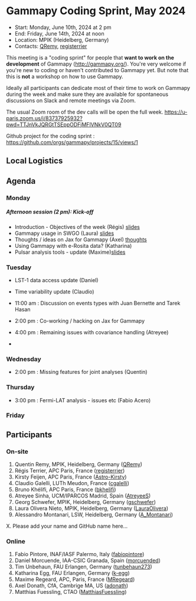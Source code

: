 # Gammapy Coding Sprint, May 2024

* Start: Monday, June 10th, 2024 at 2 pm
* End: Friday, June 14th, 2024 at noon
* Location: MPIK (Heidelberg, Germany)
* Contacts: [QRemy](https://github.com/QRemy), [registerrier](https://https://github.com/github.com/registerrier)

This meeting is a "coding sprint" for people that **want to work on the development** of Gammapy
(http://gammapy.org/). You're very welcome if you're new to coding or haven't contributed to
Gammapy yet. But note that this is **not** a workshop on how to use Gammapy.

Ideally all participants can dedicate most of their time to work on Gammapy during the week and make sure they are available for spontaneous discussions on Slack and remote meetings via Zoom.

The usual Zoom room of the dev calls will be open the full week.
https://u-paris.zoom.us/j/83737925932?pwd=TTJnVkJQRGtTSEppODFjMFlVNkV0QT09

Github project for the coding sprint : https://github.com/orgs/gammapy/projects/15/views/1

## Local Logistics


## Agenda


### Monday
##### Afternoon session (2 pm): Kick-off
- Introduction - Objectives of the week (Régis) [slides](slides/coding_sprint_intro.pdf)
- Gammapy usage in SWGO (Laura) [slides](slides/gammapy-swgo-coding-sprint.pdf)
- Thoughts / ideas on Jax for Gammapy (Axel) [thoughts](slides/gammapy-jax.pdf)
- Using Gammapy with e-Rosita data? (Katharina)
- Pulsar analysis tools - update (Maxime)[slides](slides/pulsar_status.pdf)

### Tuesday

- LST-1 data access update (Daniel)
- Time variability update (Claudio)

- 11:00 am : Discussion on events types with Juan Bernette and Tarek Hasan
- 2:00 pm : Co-working / hacking on Jax for Gammapy
- 4:00 pm : Remaining issues with covariance handling (Atreyee)
-
### Wednesday

- 2:00 pm : Missing features for joint analyses (Quentin)

### Thursday

- 3:00 pm : Fermi-LAT analysis - issues etc (Fabio Acero)

### Friday


## Participants

### On-site

1. Quentin Remy, MPIK, Heidelberg, Germany ([QRemy](https://github.com/QRemy))
2. Régis Terrier, APC Paris, France ([registerrier](https://github.com/registerrier))
3. Kirsty Feijen, APC Paris, France ([Astro-Kirsty](https://github.com/Astro-Kirsty))
4. Claudio Galelli, LUTh Meudon, France ([cgalelli](https://github.com/cgalelli))
5. Bruno Khélifi, APC Paris, France ([bkhelifi](https://github.com/bkhelifi))
6. Atreyee Sinha, UCM/IPARCOS Madrid, Spain ([AtreyeeS](https://github.com/AtreyeeS))
7. Georg Schwefer, MPIK, Heidelberg, Germany ([gschwefer](https://github.com/gschwefer))
8. Laura Olivera Nieto, MPIK, Heidelberg, Germany ([LauraOlivera](https://github.com/LauraOlivera))
9. Alessandro Montanari, LSW, Heidelberg, Germany ([A_Montanari](https://github.com/alessandromontanari))

X. Please add your name and GitHub name here...

### Online

1. Fabio Pintore, INAF/IASF Palermo, Italy ([fabiopintore](https://github.com/fabiopintore))
2. Daniel Morcuende, IAA-CSIC Granada, Spain ([morcuended](https://github.com/morcuended))
3. Tim Unbehaun, FAU Erlangen, Germany ([tunbehaun273](https://github.com/tunbehaun273))
4. Katharina Egg, FAU Erlangen, Germany ([k-egg](https://github.com/k-egg))
5. Maxime Regeard, APC, Paris, France ([MRegeard](https://github.com/MRegeard))
6. Axel Donath, CfA, Cambrige MA, US ([adonath](https://github.com/adonath))
7. Matthias Fuessling, CTAO ([MatthiasFuessling](https://github.com/MatthiasFuessling))

